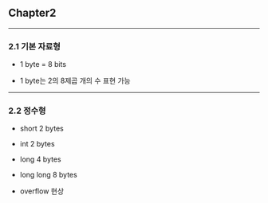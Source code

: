 ## Chapter2
------------

### 2.1 기본 자료형 

- 1 byte = 8 bits

- 1 byte는 2의 8제곱 개의 수 표현 가능

------------

### 2.2 정수형

- short 2 bytes
- int   2 bytes
- long  4 bytes
- long long 8 bytes

- overflow 현상
